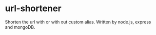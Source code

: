 # url-shortener
Shorten the url with or with out custom alias. Written by node.js, express and mongoDB.

